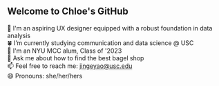 ## Welcome to Chloe's GitHub

💼 I'm an aspiring UX designer equipped with a robust foundation in data analysis  
🍀 I’m currently studying communication and data science @ USC  
📖 I'm an NYU MCC alum, Class of '2023  
💬 Ask me about how to find the best bagel shop  
📫 Feel free to reach me: jingeyao@usc.edu  
😄 Pronouns: she/her/hers  
